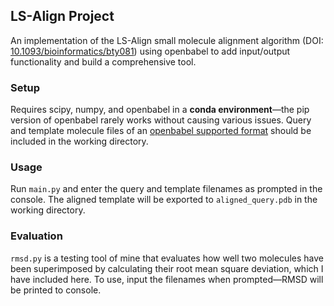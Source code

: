 ## LS-Align Project
An implementation of the LS-Align small molecule alignment algorithm (DOI: [10.1093/bioinformatics/bty081](https://doi.org/10.1093/bioinformatics/bty081)) using openbabel to add input/output functionality and build a comprehensive tool.

### Setup
Requires scipy, numpy, and openbabel in a **conda environment**—the pip version of openbabel rarely works without causing various issues.
Query and template molecule files of an [openbabel supported format](https://open-babel.readthedocs.io/en/latest/FileFormats/Overview.html) should be included in the working directory.

### Usage
Run `main.py` and enter the query and template filenames as prompted in the console. The aligned template will be exported to `aligned_query.pdb` in the working directory.

### Evaluation
`rmsd.py` is a testing tool of mine that evaluates how well two molecules have been superimposed by calculating their root mean square deviation, which I have included here. To use, input the filenames when prompted—RMSD will be printed to console.
